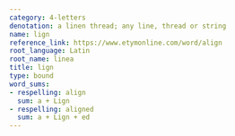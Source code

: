 ```yaml
---
category: 4-letters
denotation: a linen thread; any line, thread or string
name: lign
reference_link: https://www.etymonline.com/word/align
root_language: Latin
root_name: linea
title: lign
type: bound
word_sums:
- respelling: align
  sum: a + Lign
- respelling: aligned
  sum: a + Lign + ed
---
```


